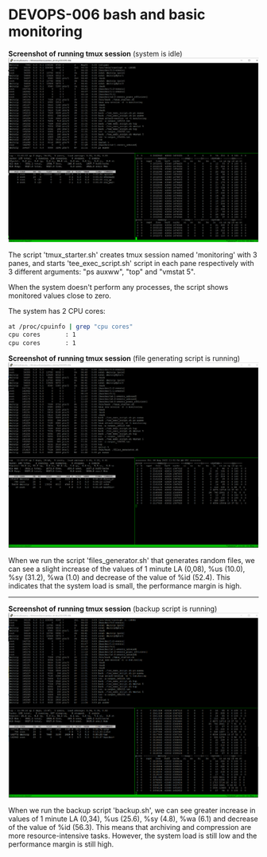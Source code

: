 
# DEVOPS-006 bash and basic monitoring


**Screenshot of running tmux session** (system is idle)
![tmux panes](/DEVOPS-006/tmux_screen.png)

The script 'tmux_starter.sh' creates tmux session named 'monitoring' with 3 panes, and starts 
'tee_exec_script.sh' script in each pane respectively with 3 different arguments: "ps auxww", "top" 
and "vmstat 5".

When the system doesn't perform any processes, the script shows monitored values close to zero.

The system has 2 CPU cores:
```bash
at /proc/cpuinfo | grep "cpu cores"
cpu cores       : 1
cpu cores       : 1
```


**Screenshot of running tmux session** (file generating script is running)
![file generating script is running](/DEVOPS-006/file-gen.png)

When we run the script 'files_generator.sh' that generates random files, we can see a slight 
increase of the values of 1 minute LA (0,08), %us (10.0), %sy (31.2), %wa (1.0) and decrease of the 
value of %id (52.4). This indicates that the system load is small, the performance margin is high.

---

**Screenshot of running tmux session** (backup script is running)
![file generating script is running](/DEVOPS-006/backup.png)

When we run the backup script 'backup.sh', we can see greater increase in values 
of 1 minute LA (0,34), %us (25.6), %sy (4.8), %wa (6.1) and decrease of the value of %id (56.3).
This means that archiving and compression are more resource-intensive tasks. However, the system 
load is still low and the performance margin is still high.
